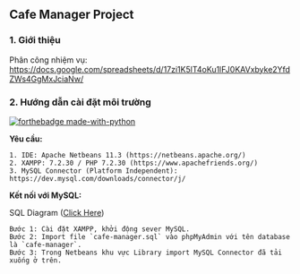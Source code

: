## Cafe Manager Project	

### 1. Giới thiệu	

Phân công nhiệm vụ: https://docs.google.com/spreadsheets/d/17zi1K5lT4oKu1lFJ0KAVxbyke2YfdZWs4GgMxJciaNw/

### 2. Hướng dẫn cài đặt môi trường 	

[![forthebadge made-with-python](http://ForTheBadge.com/images/badges/made-with-java.svg)](https://www.java.com/)	

**Yêu cầu:**	
```	
1. IDE: Apache Netbeans 11.3 (https://netbeans.apache.org/)	
2. XAMPP: 7.2.30 / PHP 7.2.30 (https://www.apachefriends.org/)	
3. MySQL Connector (Platform Independent): https://dev.mysql.com/downloads/connector/j/	
```	

**Kết nối với MySQL:**	

SQL Diagram ([Click Here](https://github.com/thanhhff/Cafe-Manager/tree/master/uml-diagram))	

```	
Bước 1: Cài đặt XAMPP, khởi động sever MySQL.	
Bước 2: Import file `cafe-manager.sql` vào phpMyAdmin với tên database là `cafe-manager`.	
Bước 3: Trong Netbeans khu vực Library import MySQL Connector đã tải xuống ở trên.	
```
